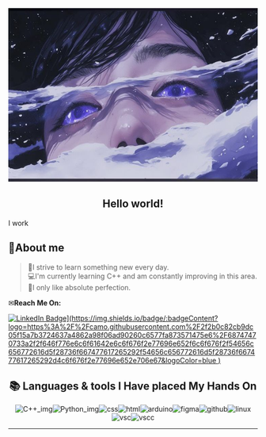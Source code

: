 
<img src="header.jpg" alt="Пример изображения" width="1050" height="350">

<h2 align = center> 
Hello world!
</h2>



I work



  
## :dizzy:**About me**



[//]: # (Пишем био)
>&#129513;I strive to learn something new every day.  
&#128187;I'm currently learning C++ and am constantly improving in this area.   
&#128302;I only like absolute perfection.  

&#9993;**Reach Me On:**  
<div id="badges">
  <a href="your-linkedin-URL">
    <img src="[https://img.shields.io/badge/LinkedIn-blue?style=for-the-badge&logo=linkedin&logoColor=white" alt="LinkedIn Badge](https://img.shields.io/badge/:badgeContent?logo=https%3A%2F%2Fcamo.githubusercontent.com%2F2f2b0c82cb9dc05f15a7b3724637a4862a98f06ad90260c6577fa873571475e6%2F68747470733a2f2f646f776e6c6f61642e6c6f676f2e77696e652f6c6f676f2f54656c656772616d5f28736f667477617265292f54656c656772616d5f28736f667477617265292d4c6f676f2e77696e652e706e67&logoColor=blue
)"/>
  </a>
</div>

<div align = center>
<h2>
&#128218; <strong> Languages & tools I Have placed My Hands On </strong>
</div>


[//]: # (Пишем наши скилсы)
<div align = center>
<img src="https://www.digiseller.ru/preview/307467/p1_1986716_c7d6ef4a.png" alt="C++_img" width="" height="31" /><img src="https://static.tildacdn.com/tild3131-3765-4136-b932-336265636539/python-logo-clipart-.png" alt="Python_img" width="" height="30"><img src="https://gas-kvas.com/uploads/posts/2023-02/1675463198_gas-kvas-com-p-fonovii-risunok-v-css3-3.png" alt="css" width="" height="30"><img src="https://i.pinimg.com/originals/0e/7d/4a/0e7d4ad55cdc3db527af6c3d72f41ad0.png" alt="html" width="" height="30"><img src="https://camo.githubusercontent.com/6fcd1c570f8a902233682fea6938ec8e8a3727080ad41312ce5a39004de43087/68747470733a2f2f63646e2e776f726c64766563746f726c6f676f2e636f6d2f6c6f676f732f61726475696e6f2d312e737667" alt="arduino" width="" height="30"><img src="https://assets.asana.biz/transform/ba9b63a3-f255-4088-b5fe-14ab4628f50b/logo-app-figma" alt="figma" width="" height="31"><img src="https://camo.githubusercontent.com/023330909dd3262d282ebd393465b9c81a00086febd0a12efb156f62526ec6e5/68747470733a2f2f63646e2e77696b696d672e6e65742f656e2f73706c61746f6f6e77696b692f696d616765732f7468756d622f382f38382f4769744875625f49636f6e2e7376672f3132303070782d4769744875625f49636f6e2e7376672e706e67" alt="github" width="" height="31" /><img src="https://upload.wikimedia.org/wikipedia/commons/d/d6/Linux_mascot_tux.png" alt="linux" width="" height="31" /></n>
<img src="https://upload.wikimedia.org/wikipedia/commons/thumb/9/9a/Visual_Studio_Code_1.35_icon.svg/1024px-Visual_Studio_Code_1.35_icon.svg.png" alt="vsc" width="" height="28" /><img src="https://rafiquzzamanrafi.gallerycdn.vsassets.io/extensions/rafiquzzamanrafi/visualstudiolightpro/1.0/1632225226691/Microsoft.VisualStudio.Services.Icons.Default" alt="vscc" width="" height="28" />

</div>

***
	
